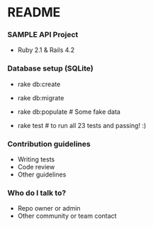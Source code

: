 # README #


### SAMPLE API Project ###

* Ruby 2.1 & Rails 4.2


### Database setup (SQLite) ###

* rake db:create
* rake db:migrate
* rake db:populate # Some fake data

* rake test # to run all 23 tests and passing! :) 


### Contribution guidelines ###

* Writing tests
* Code review
* Other guidelines

### Who do I talk to? ###

* Repo owner or admin
* Other community or team contact